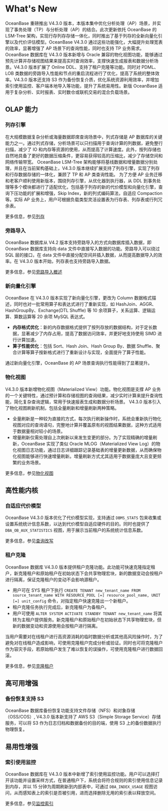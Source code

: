 # What's New

OceanBase 重磅推出 V4.3.0 版本，本版本集中优化分析处理（AP）场景，并实现了事务处理（TP）与分析处理（AP）的结合。此次更新依托 OceanBase 的 LSM-Tree 架构，实现行存列存存储一体化，同时推出了基于列存的全新向量化引擎以及代价评估模型。OceanBase V4.3.0 通过这些功能强化，大幅提升处理宽表的效率，显著增强了 AP 场景下的查询性能，同时也支持 TP 业务需求。
OceanBase 数据库在 V4.3.0 版本新增与 Oracle 兼容的物化视图功能，能够通过预先计算并存储视图结果来提高实时查询效率，支撑快速生成报表和数据分析场景。V4.3.0 版本扩展了 Online DDL、支持了租户克隆等功能。同时对 PDML、LOB 类数据的旁路导入性能和节点的重启流程进行了优化，提高了系统的整体效率。V4.3.0 版本还支持 S3 作为备份恢复介质，优化系统资源利用效率，并增加索引使用监控、客户端本地导入等功能，提升了系统易用性。新版 OceanBase 适用于复杂分析、实时报表、实时数仓或联机交易的混合负载场景。

## OLAP 能力

### 列存引擎

在大规模数据复杂分析或海量数据即席查询场景中，列式存储是 AP 数据库的关键能力之一。通过列式存储，分析场景可以只扫描用于查询计算的列数据，避免整行扫描，减少了 IO 和内存等资源的使用，从而提高了计算速度。此外，按列存储也自然地具备了更好的数据压缩条件，更容易获得较高的压缩比，减少了存储空间和网络传输带宽。
OceanBase LSM-Tree 架构能够将基线数据和增量数据分别处理，并且在当前架构基础上，V4.3.0 版本继续扩展支持了列存引擎，实现了列存和行存数据存储的一体化，兼顾了 TP 和 AP 类查询性能。
为了方便 AP 业务迁移和老客户顺利使用新版本，围绕列存引擎，从优化器到执行器，从 DDL 到事务处理等多个模块都进行了适配优化，包括基于列存的新的代价模型和向量化引擎，查询下压功能的扩展和增强，Skip Index，新的列式编码算法，自适应 Compaction 等。实际 AP 业务上，用户可根据负载类型灵活设置表为行存表、列存表或行列冗余表。

更多信息，参见[列存](700.reference/100.oceanbase-database-concepts/900.storage-architecture/200.data-storage/320.columnstore-engine.md)

### 旁路导入

OceanBase 数据库从 V4.2 版本支持旁路导入的方式向数据库插入数据，即 OceanBase 数据库支持向 data 文件中直接写入数据的功能。旁路导入可以绕过 SQL 层的接口，在 data 文件中直接分配空间并插入数据，从而提高数据导入的效率。在 V4.3.0 版本开始，列存表也支持旁路导入数据。

更多信息，参见[旁路导入概述](500.data-migration/1100.bypass-import/100.overview-of-bypass-import.md)

### 新向量化引擎

OceanBase 在 V4.3.0 版本实现了新向量化引擎，更改为 Column 数据格式描述，同时也对一批常用算子和表达式进行了重新实现，如 HashJoin、AGGR、HashGroupBy、Exchange(DTL Shuffle) 等 10 余项算子，关系运算、逻辑运算、算数运算等 20 余项 MySQL 表达式。

-  **内存格式优化**：新的内存数据格式提供了按列存放的数据结构，对于定长数据，显著减少了内存占用，提高了数据访问效率，并更好地支持使用 SIMD 进行计算加速。
-  **算子性能优化**：包括 Sort、Hash Join、Hash Group By、数据 Shuffle、聚合计算等算子按新格式进行了重新设计与实现，全面提升了算子性能。

通过新向量化引擎，OceanBase 的 AP 场景查询执行性能得到了显著提升。

### 物化视图

V4.3.0 版本新增物化视图（Materialized View）功能。物化视图是支撑 AP 业务的一个关键特性，通过预计算和存储视图的查询结果，减少实时计算来提升查询性能，简化复杂查询逻辑，常用于快速报表生成和数据分析场景。
V4.3.0 版本引入了物化视图刷新机制，包括全量刷新和增量刷新两种策略。

-  全量刷新是一种较为直接的方式，每次执行刷新操作时，系统会重新执行物化视图对应的查询语句，完整地计算并覆盖原有的视图结果数据，这种方式适用于数据量相对较小的场景。
-  增量刷新仅需处理自上次刷新以来发生变更的部分。为了实现精确的增量刷新，OceanBase 实现了类似 Oracle MLOG（Materialized View Log）的物化视图日志功能，通过日志详细跟踪记录基础表的增量更新数据，从而确保物化视图能够进行快速增量刷新。增量刷新方式尤其适用于数据量庞大且变更频繁的业务场景。

更多信息，参见[物化视图](700.reference/100.oceanbase-database-concepts/400.database-objects/100.database-objects-of-oracle-mode/500.view-of-oracle-mode/200.materialized-view-of-oracle-mode/100.materialized-view-overview-of-oracle-mode.md)

## 高性能内核

### 自适应代价模型

OceanBase V4.3.0 版本优化了代价模型实现，支持通过 `DBMS_STATS` 包来收集或设置系统统计信息系数，以达到代价模型自适应硬件的目的。同时也提供了 `DBA_OB_AUX_STATISTICS` 视图，用于展示当前租户的系统统计信息系数。

更多信息，参见[查询改写](700.reference/1000.performance-tuning-guide/500.sql-optimization/400.sql-optimization/500.query-rewrite/100.query-rewrite-overview.md)

### 租户克隆

OceanBase 数据库 V4.3.0 版本提供租户克隆功能。此功能可快速克隆指定租户，新克隆租户和原始租户在初始状态下会共享物理宏块，新的数据变动会按租户进行隔离，保证克隆租户的变动不会影响源租户。

-  用户可在 SYS 租户下执行 `CREATE TENANT new_tenant_name FROM source_tenant_name WITH RESOURCE_POOL [=] resource_pool_name, UNIT [=] unit_config` 命令，对指定租户快速克隆出一个新租户。
-  租户克隆任务执行完成后，新克隆租户为备租户。
-  用户可使用 `ALTER SYSTEM ACTIVATE STANDBY TENANT new_tenant_name` 将其转为主租户提供服务。新克隆租户和原始租户在初始状态下共享物理宏块，但新的数据变动和资源使用会按租户进行隔离。

当用户需要对在线租户进行高资源消耗的临时数据分析或其他高风险操作时，为了避免对在线租户造成影响，可使用克隆租户完成分析或验证。同时也可将克隆租户作为容灾手段，若原始租户发生了难以恢复的误操作，可使用克隆租户进行数据回滚。

更多信息，参见[克隆租户](600.manage/200.tenant-management/600.common-tenant-operations/1120.clone-a-tenant.md)

## 高可用增强

### 备份恢复支持 S3

OceanBase 数据库备份恢复功能支持文件存储（NFS）和对象存储（OSS/COS）, V4.3.0 版本新支持了 AWS S3（Simple Storage Service）存储服务，可以将 S3 作为日志归档和数据备份的目的端，使用 S3 上的备份数据执行物理恢复。

## 易用性增强

### 索引使用监控

OceanBase 数据库在 V4.3.0 版本中新增了索引使用监控功能。用户可以选择打开该功能并设置采样方式，在普通租户下，系统会将符合规则的索引使用信息记录到内存，并以 15 分钟为周期刷新到内部表中，可通过 `DBA_INDEX_USAGE` 视图访问，从而感知表上的索引是否被引用，进而选择删除无用的索引表以释放空间。

更多信息，参见[监控索引](700.reference/300.database-object-management/100.manage-object-of-mysql-mode/500.manage-indexes-of-mysql-mode/350.monitoring-indexes-of-mysql-mode.md)
